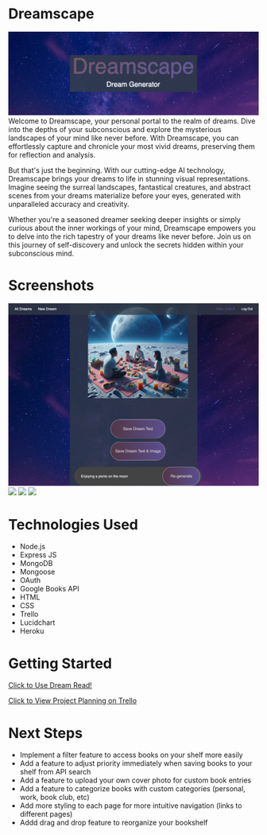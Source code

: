 # Dreamscape
<div id="header" align="center">

  <img src="/Dreamscape.png">

</div>
Welcome to Dreamscape, your personal portal to the realm of dreams. Dive into the depths of your subconscious and explore the mysterious landscapes of your mind like never before. With Dreamscape, you can effortlessly capture and chronicle your most vivid dreams, preserving them for reflection and analysis.

But that's just the beginning. With our cutting-edge AI technology, Dreamscape brings your dreams to life in stunning visual representations. Imagine seeing the surreal landscapes, fantastical creatures, and abstract scenes from your dreams materialize before your eyes, generated with unparalleled accuracy and creativity.

Whether you're a seasoned dreamer seeking deeper insights or simply curious about the inner workings of your mind, Dreamscape empowers you to delve into the rich tapestry of your dreams like never before. Join us on this journey of self-discovery and unlock the secrets hidden within your subconscious mind.


# Screenshots

<img src="/ImageGen.png">
<img src="/Dream-Read-Search.png">
<img src="/Dream-Read-Add.png">
<img src="/Dream-Read-Shelf.png">

# Technologies Used

- Node.js
- Express JS
- MongoDB
- Mongoose
- OAuth
- Google Books API
- HTML
- CSS
- Trello
- Lucidchart
- Heroku

# Getting Started

[Click to Use Dream Read!](https://dreamscape-journal-0cd7f6bbd432.herokuapp.com/new/)

[Click to View Project Planning on Trello](https://trello.com/b/XKlmD1PJ/project-4)

# Next Steps

- Implement a filter feature to access books on your shelf more easily
- Add a feature to adjust priority immediately when saving books to your shelf from API search
- Add a feature to upload your own cover photo for custom book entries
- Add a feature to categorize books with custom categories (personal, work, book club, etc)
- Add more styling to each page for more intuitive navigation (links to different pages)
- Addd drag and drop feature to reorganize your bookshelf
